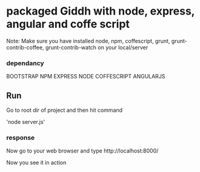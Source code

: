 # packaged Giddh with node, express, angular and coffe script

Note: Make sure you have installed node, npm, coffescript, grunt, grunt-contrib-coffee, grunt-contrib-watch on your local/server

### dependancy
BOOTSTRAP
NPM
EXPRESS
NODE
COFFESCRIPT
ANGULARJS

## Run
Go to root dir of project and then hit command

'node server.js'

### response
Now go to your web browser and type
http://localhost:8000/

Now you see it in action
